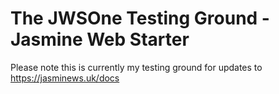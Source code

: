 # The JWSOne Testing Ground - Jasmine Web Starter

Please note this is currently my testing ground for updates to https://jasminews.uk/docs
